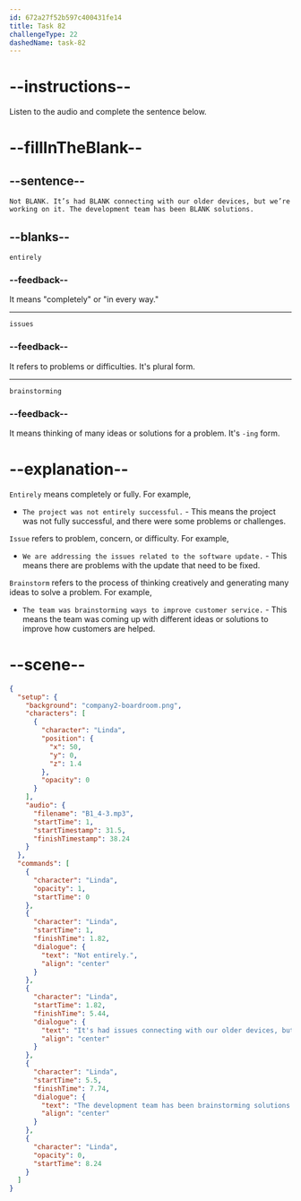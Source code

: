 ```yaml
---
id: 672a27f52b597c400431fe14
title: Task 82
challengeType: 22
dashedName: task-82
---
```


<!-- (audio) Linda: Not entirely. It’s had issues connecting with our older devices, but we’re working on it. The development team has been brainstorming solutions. -->

# --instructions--

Listen to the audio and complete the sentence below.

# --fillInTheBlank--

## --sentence--

`Not BLANK. It’s had BLANK connecting with our older devices, but we’re working on it. The development team has been BLANK solutions.`

## --blanks--

`entirely`

### --feedback--

It means "completely" or "in every way."

---

`issues`

### --feedback--

It refers to problems or difficulties. It's plural form.

---

`brainstorming`

### --feedback--

It means thinking of many ideas or solutions for a problem. It's `-ing` form.

# --explanation--

`Entirely` means completely or fully. For example,  

- `The project was not entirely successful.` - This means the project was not fully successful, and there were some problems or challenges.

`Issue` refers to problem, concern, or difficulty. For example, 
  
- `We are addressing the issues related to the software update.` - This means there are problems with the update that need to be fixed.

`Brainstorm` refers to the process of thinking creatively and generating many ideas to solve a problem. For example,

- `The team was brainstorming ways to improve customer service.` - This means the team was coming up with different ideas or solutions to improve how customers are helped.

# --scene--

```json
{
  "setup": {
    "background": "company2-boardroom.png",
    "characters": [
      {
        "character": "Linda",
        "position": {
          "x": 50,
          "y": 0,
          "z": 1.4
        },
        "opacity": 0
      }
    ],
    "audio": {
      "filename": "B1_4-3.mp3",
      "startTime": 1,
      "startTimestamp": 31.5,
      "finishTimestamp": 38.24
    }
  },
  "commands": [
    {
      "character": "Linda",
      "opacity": 1,
      "startTime": 0
    },
    {
      "character": "Linda",
      "startTime": 1,
      "finishTime": 1.82,
      "dialogue": {
        "text": "Not entirely.",
        "align": "center"
      }
    },
    {
      "character": "Linda",
      "startTime": 1.82,
      "finishTime": 5.44,
      "dialogue": {
        "text": "It's had issues connecting with our older devices, but we're working on it.",
        "align": "center"
      }
    },
    {
      "character": "Linda",
      "startTime": 5.5,
      "finishTime": 7.74,
      "dialogue": {
        "text": "The development team has been brainstorming solutions.",
        "align": "center"
      }
    },
    {
      "character": "Linda",
      "opacity": 0,
      "startTime": 8.24
    }
  ]
}
